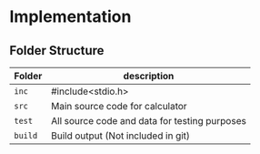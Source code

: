 # Implementation

## Folder Structure
Folder        | description
--------------| ----------------------------------------------
`inc`         | #include<stdio.h>
`src`         | Main source code for calculator
`test`        | All source code and data for testing purposes
`build`       | Build output (Not included in git)
